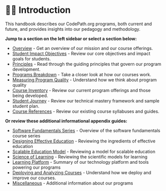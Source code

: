 # 👋🏽 Introduction

This handbook describes our CodePath.org programs, both current and future, and provides insights into our pedagogy and methodology.

**Jump to a section on the left sidebar or select a section below:**

* [Overview](overview.md) - Get an overview of our mission and our course offerings.
* [Student Impact Objectives](student-impact.md) - Review our core objectives and impact goals for students.
* [Principles](guiding-principles.md) - Read through the guiding principles that govern our program development.
* [Programs Breakdown](programs-design.md) - Take a closer look at how our courses work.
* [Measuring Program Quality](program-quality.md) - Understand how we think about program quality
* [Course Inventory](program-inventory.md) - Review our current program offerings and those being developed.
* [Student Journey](student-journey.md) - Review our technical mastery framework and sample student plan.
* [Course References](course-references.md) - Review our existing course syllabuses and guides.

**Or review these additional informational appendix guides:**

* [Software Fundamentals Series](appendix/software-fundamentals-series.md) - Overview of the software fundamentals course series
* [Designing Effective Education](appendix/effective-education-design.md) - Reviewing the ingredients of effective education
* [Scalable Education Model](appendix/scaling-education.md) - Reviewing a model for scalable education
* [Science of Learning](appendix/science-of-learning.md) - Reviewing the scientific models for learning
* [Learning Platform](appendix/learning-platform.md) - Summary of our technology platform and tools powering our programs
* [Deploying and Analyzing Courses](appendix/course-analysis.md) - Understand how we deploy and improve our courses.
* [Miscellaneous](appendix/miscellaneous.md) - Additional information about our programs

